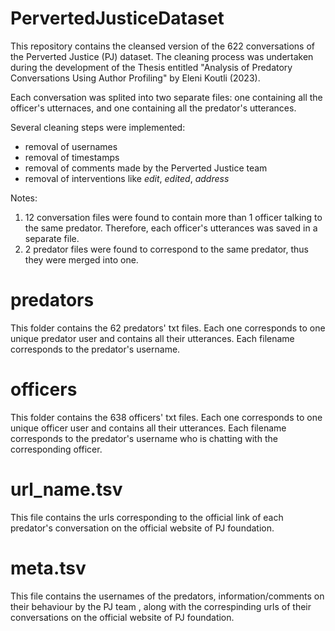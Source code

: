 # PervertedJusticeDataset
This repository contains the cleansed version of the 622 conversations of the Perverted Justice (PJ) dataset. 
The cleaning process was undertaken during the development of the Thesis entitled "Analysis of Predatory Conversations Using Author Profiling" by Eleni Koutli (2023).

Each conversation was splited into two separate files: one containing all the officer's utternaces, and one containing all the predator's utterances.

Several cleaning steps were implemented:
- removal of usernames
- removal of timestamps
- removal of comments made by the Perverted Justice team
- removal of interventions like *edit*, *edited*, *address*

Notes:
1. 12 conversation files were found to contain more than 1 officer talking to the same predator. Therefore, each officer's utterances was saved in a separate file.
2. 2 predator files were found to correspond to the same predator, thus they were merged into one.

# predators
This folder contains the 62 predators' txt files. Each one corresponds to one unique predator user and contains all their utterances. 
Each filename corresponds to the predator's username.

# officers
This folder contains the 638 officers' txt files. Each one corresponds to one unique officer user and contains all their utterances.
Each filename corresponds to the predator's username who is chatting with the corresponding officer.



# url_name.tsv
This file contains the urls corresponding to the official link of each predator's conversation on the official website of PJ foundation.

# meta.tsv
This file contains the usernames of the predators, information/comments on their behaviour by the PJ team , along with the correspinding urls of their conversations on the official website of PJ foundation.

